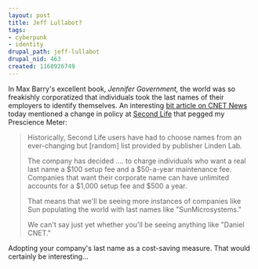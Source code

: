 ```yaml
--- 
layout: post
title: Jeff Lullabot?
tags: 
- cyberpunk
- identity
drupal_path: jeff-lullabot
drupal_nid: 463
created: 1160926749
---
```

In Max Barry's excellent book, <i>Jennifer Government,</i> the world was so freakishly corporatized that individuals took the last names of their employers to identify themselves. An interesting <a href="http://news.com.com/2061-10797_3-6125932.html">bit article on CNET News</a> today mentioned a change in policy at <a href="http://www.secondlife.com">Second Life</a> that pegged my Prescience Meter:

<blockquote>Historically, Second Life users have had to choose names from an ever-changing but [random] list provided by publisher Linden Lab.

The company has decided .... to charge individuals who want a real last name a $100 setup fee and a $50-a-year maintenance fee. Companies that want their corporate name can have unlimited accounts for a $1,000 setup fee and $500 a year.

That means that we'll be seeing more instances of companies like Sun populating the world with last names like "SunMicrosystems."

We can't say just yet whether you'll be seeing anything like "Daniel CNET."</blockquote>

Adopting your company's last name as a cost-saving measure. That would certainly be interesting...
